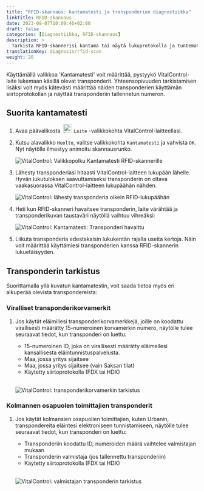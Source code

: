 ```yaml
---
title: "RFID-skannaus: kantamatesti ja transponderien diagnostiikka"
linkTitle: RFID-skannaus
date: 2023-08-07T10:09:46+02:00
draft: false
categories: [Diagnostiikka, RFID-skannaus]
description: >
  Tarkista RFID-skannerisi kantama tai näytä lukuprotokolla ja tuntemattomien transponderien tallennetut numerot.
translationKey: diagnosis/rfid-scan
weight: 20
---
```


Käyttämällä valikkoa 'Kantamatesti' voit määrittää, pystyykö VitalControl-laite lukemaan käsillä olevat transponderit. Yhteensopivuuden tarkistamisen lisäksi voit myös kätevästi määrittää näiden transponderien käyttämän siirtoprotokollan ja näyttää transponderiin tallennetun numeron.

## Suorita kantamatesti

1. Avaa päävalikosta &nbsp;<img src="/icons/device.svg" width="23" align="bottom" alt="Laite" /> `Laite` -valikkokohta VitalControl-laitteellasi.

1. Kutsu alavalikko `Huolto`, valitse valikkokohta `Kantamatesti` ja vahvista `OK`. Nyt näytölle ilmestyy animoitu skannausrunko.

    ![VitalControl: Valikkopolku Kantamatesti RFID-skannerille](../images/rangetest.png "Kantamatesti RFID-skannerille")

1.  Lähesty transponderiasi hitaasti VitalControl-laitteen lukupään lähelle. Hyvän lukutuloksen saavuttamiseksi transponderin on oltava vaakasuorassa VitalControl-laitteen lukupäähän nähden.

    ![ VitalControl: lähesty transponderia oikein RFID-lukupäähän](/images/diagnosis/transponderscan.svg "Oikea transponderin skannaus")

1. Heti kun RFID-skanneri havaitsee transponderin, laite värähtää ja transponderikuvan taustaväri näytöllä vaihtuu vihreäksi:

   ![VitalControl: Kantamatesti: Transponderi havaittu](../images/transponder-detected.png "Transponderi havaittu")

1. Liikuta transponderia edestakaisin lukukentän rajalla useita kertoja. Näin voit määrittää käyttämiesi transponderien kanssa RFID-skannerin lukuetäisyyden.

## Transponderin tarkistus

Suorittamalla yllä kuvatun kantamatestin, voit saada tietoa myös eri alkuperää olevista transpondereista:

### Viralliset transponderikorvamerkit

1. Jos käytät eläimillesi transponderikorvamerkkejä, joille on koodattu virallisesti määrätty 15-numeroinen korvamerkin numero, näytölle tulee seuraavat tiedot, kun transponderi on luettu:

    - 15-numeroinen ID, joka on virallisesti määrätty eläimellesi kansallisesta eläintunnistuspalvelusta.
    - Maa, jossa yritys sijaitsee
    - Maa, jossa yritys sijaitsee (vain Saksan tilat)
    - Käytetty siirtoprotokolla (FDX tai HDX)
    <br>

    ![VitalControl: transponderikorvamerkin tarkistus](../images/transponder-official.png "Tietoja virallisesta transponderikorvamerkistä")

### Kolmannen osapuolen toimittajien transponderit

1. Jos käytät kolmansien osapuolien toimittajien, kuten Urbanin, transpondereita eläintesi elektroniseen tunnistamiseen, näytölle tulee seuraavat tiedot, kun transponderi on luettu:

    - Transponderiin koodattu ID, numeroiden määrä vaihtelee valmistajan mukaan
    - Transponderin valmistaja (jos tallennettu transponderiin)
    - Käytetty siirtoprotokolla (FDX tai HDX)
    <br>

    ![VitalControl: valmistajan transponderin tarkistus](../images/transponder-manufacturer.png "Tietoja valmistajan transponderista")

